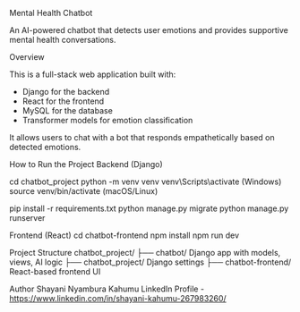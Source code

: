 Mental Health Chatbot

An AI-powered chatbot that detects user emotions and provides supportive mental health conversations.

Overview

This is a full-stack web application built with:
- Django for the backend
- React for the frontend
- MySQL for the database
- Transformer models for emotion classification

It allows users to chat with a bot that responds empathetically based on detected emotions.


 How to Run the Project
 Backend (Django)

cd chatbot_project
python -m venv venv
venv\Scripts\activate       (Windows)
source venv/bin/activate  (macOS/Linux)

pip install -r requirements.txt
python manage.py migrate
python manage.py runserver

Frontend (React)
cd chatbot-frontend
npm install
npm run dev

Project Structure
chatbot_project/
├── chatbot/               Django app with models, views, AI logic
├── chatbot_project/       Django settings
├── chatbot-frontend/      React-based frontend UI


Author
Shayani Nyambura Kahumu
LinkedIn Profile - https://www.linkedin.com/in/shayani-kahumu-267983260/



